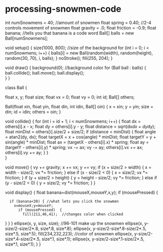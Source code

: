 # processing-snowmen-code
int numSnowmens = 40;  //amount of snowmen
float spring = 0.40;  //2-4 controls movement of snowmen
float gravity = .0;
float friction = -0.9;
float banana;  //tells you that banana is a code word
Ball[] balls = new Ball[numSnowmens];

void setup() {
  size(1000, 800); //size of the background
  for (int i = 0; i < numSnowmens; i++) {
    balls[i] = new Ball(random(width), random(height), random(30, 70), i, balls);
  }
  noStroke();
  fill(255, 204);
}

void draw() {
  background(0);  //background color
  for (Ball ball : balls) {
    ball.collide();
    ball.move();
    ball.display();  
  }
}

class Ball {
  
  float x, y;
  float size;
  float vx = 0;
  float vy = 0;
  int id;
  Ball[] others;
 
  Ball(float xin, float yin, float din, int idin, Ball[] oin) {
    x = xin;
    y = yin;
    size = din;
    id = idin;
    others = oin;
  } 
  
  void collide() {
    for (int i = id + 1; i < numSnowmens; i++) {
      float dx = others[i].x - x;
      float dy = others[i].y - y;
      float distance = sqrt(dx*dx + dy*dy);
      float minDist = others[i].size/2 + size/2;
      if (distance < minDist) { 
        float angle = atan2(dy, dx);
        float targetX = x + cos(angle) * minDist;
        float targetY = y + sin(angle) * minDist;
        float ax = (targetX - others[i].x) * spring;
        float ay = (targetY - others[i].y) * spring;
        vx -= ax;
        vy -= ay;
        others[i].vx += ax;
        others[i].vy += ay;
      }
    }   
  }
  
  void move() {
    vy += gravity;
    x += vx;
    y += vy;
    if (x + size/2 > width) {
      x = width - size/2;
      vx *= friction; 
    }
    else if (x - size/2 < 0) {
      x = size/2;
      vx *= friction;
    }
    if (y + size/2 > height) {
      y = height - size/2;
      vy *= friction; 
    } 
    else if (y - size/2 < 0) {
      y = size/2;
      vy *= friction;
    }
  }
  
  void display() {
     float banana=dist(mouseX,mouseY,x,y);
    if (mousePressed) {
     
      if (banana<30) { //what lets you click the snowmen
        x=mouseX;y=mouseY;
          if (mousePressed)  {
            fill(211,46,41);  //changes color when clicked
  }
      }
    }
ellipse(x, y, size, size);  //96-101 make up the snowmen
ellipse(x, y-size/2-size/2*.8, size*.8, size*.8);
ellipse(x, y-size/2-size*.8-size/2*.5, size*.5, size*.5);
fill(234,232,223);  //color of snowmen
ellipse(x, y-size/2-size*.4-size/2*.5, size*.1, size*.1);
ellipse(x, y-size/2-size*.1-size/2*.5, size*.1, size*.1);
  }
}
